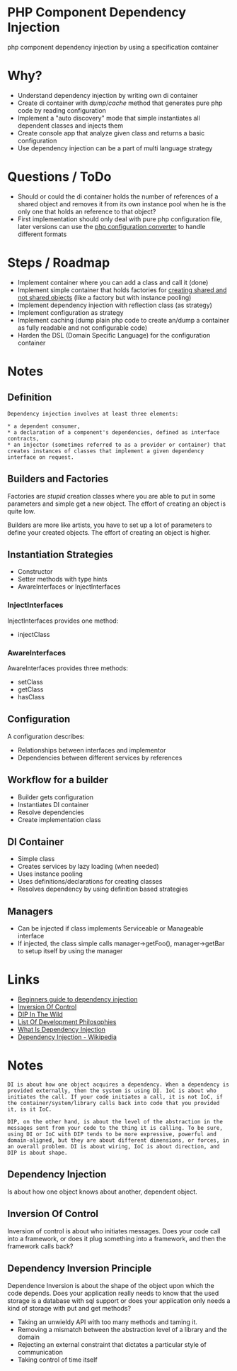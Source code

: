 # PHP Component Dependency Injection

php component dependency injection by using a specification container

# Why?

* Understand dependency injection by writing own di container
* Create di container with *dump*/*cache* method that generates pure php code by reading configuration
* Implement a "auto discovery" mode that simple instantiates all dependent classes and injects them
* Create console app that analyze given class and returns a basic configuration
* Use dependency injection can be a part of multi language strategy

# Questions / ToDo

* Should or could the di container holds the number of references of a shared object and removes it from its own instance pool when he is the only one that holds an reference to that object?
* First implementation should only deal with pure php configuration file, later versions can use the [php configuration converter](https://github.com/stevleibelt/php_component_converter) to handle different formats

# Steps / Roadmap

* Implement container where you can add a class and call it (done)
* Implement simple container that holds factories for [creating shared and not shared objects](http://tutorials.jenkov.com/dependency-injection/butterfly-container.html) (like a factory but with instance pooling)
* Implement dependency injection with reflection class (as strategy)
* Implement configuration as strategy
* Implement caching (dump plain php code to create an/dump a container as fully readable and not configurable code)
* Harden the DSL (Domain Specific Language) for the configuration container

# Notes

## Definition

    Dependency injection involves at least three elements:

    * a dependent consumer,
    * a declaration of a component's dependencies, defined as interface contracts,
    * an injector (sometimes referred to as a provider or container) that creates instances of classes that implement a given dependency interface on request.

## Builders and Factories

Factories are *stupid* creation classes where you are able to put in some parameters and simple get a new object. The effort of creating an object is quite low.

Builders are more like artists, you have to set up a lot of parameters to define your created objects. The effort of creating an object is higher.

## Instantiation Strategies

* Constructor
* Setter methods with type hints
* AwareInterfaces or InjectInterfaces

### InjectInterfaces

InjectInterfaces provides one method:

* injectClass

### AwareInterfaces

AwareInterfaces provides three methods:

* setClass
* getClass
* hasClass

## Configuration

A configuration describes:

* Relationships between interfaces and implementor
* Dependencies between different services by references

## Workflow for a builder

* Builder gets configuration
* Instantiates DI container
* Resolve dependencies
* Create implementation class

## DI Container

* Simple class
* Creates services by lazy loading (when needed)
* Uses instance pooling
* Uses definitions/declarations for creating classes
* Resolves dependency by using definition based strategies

## Managers

* Can be injected if class implements Serviceable or Manageable interface
* If injected, the class simple calls manager->getFoo(), manager->getBar to setup itself by using the manager

# Links

* [Beginners guide to dependency injection](http://www.theserverside.com/news/1321158/A-beginners-guide-to-Dependency-Injection)
* [Inversion Of Control](http://martinfowler.com/articles/injection.html)
* [DIP In The Wild](http://martinfowler.com/articles/dipInTheWild.html)
* [List Of Development Philosophies](http://en.wikipedia.org/wiki/List_of_software_development_philosophies)
* [What Is Dependency Injection](http://tutorials.jenkov.com/dependency-injection/index.html)
* [Dependency Injection - Wikipedia](https://en.wikipedia.org/wiki/Dependency_injection#PHP)

# Notes

    DI is about how one object acquires a dependency. When a dependency is provided externally, then the system is using DI. IoC is about who initiates the call. If your code initiates a call, it is not IoC, if the container/system/library calls back into code that you provided it, is it IoC.

    DIP, on the other hand, is about the level of the abstraction in the messages sent from your code to the thing it is calling. To be sure, using DI or IoC with DIP tends to be more expressive, powerful and domain-aligned, but they are about different dimensions, or forces, in an overall problem. DI is about wiring, IoC is about direction, and DIP is about shape.

## Dependency Injection

Is about how one object knows about another, dependent object.

## Inversion Of Control

Inversion of control is about who initiates messages. Does your code call into a framework, or does it plug something into a framework, and then the framework calls back?

## Dependency Inversion Principle

Dependence Inversion is about the shape of the object upon which the code depends. Does your application really needs to know that the used storage is a database with sql support or does your application only needs a kind of storage with put and get methods?

* Taking an unwieldy API with too many methods and taming it.
* Removing a mismatch between the abstraction level of a library and the domain
* Rejecting an external constraint that dictates a particular style of communication
* Taking control of time itself
